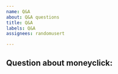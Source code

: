 ```yaml
---
name: Q&A
about: Q&A questions
title: Q&A
labels: Q&A
assignees: randomusert

---
```


Question about moneyclick:
-
